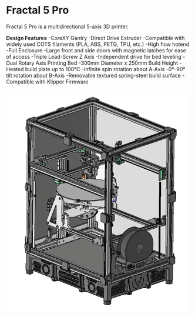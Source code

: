# Fractal 5 Pro

Fractal 5 Pro is a multidirectional 5-axis 3D printer.

**Design Features**
-CoreXY Gantry
-Direct Drive Extruder
    -Compatible with widely used COTS filaments (PLA, ABS, PETG, TPU, etc.)
    -High flow hotend
-Full Enclosure
    -Large front and side doors with magnetic latches for ease of access
-Triple Lead-Screw Z Axis
    -Independent drive for bed leveling
-Dual Rotary Axis Printing Bed
    -300mm Diameter x 250mm Build Height
    -Heated build plate up to 100°C
    -Infinite spin rotation about A-Axis
    -0°-90° tilt rotation about B-Axis
    -Removable textured spring-steel build surface
-Compatible with Klipper Firmware

<p align="center">
  <img src="./CAD/images/Fractal_5_Pro_ISO.PNG" width="500">
</p>